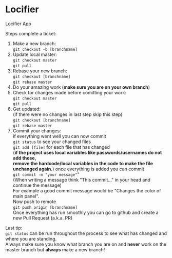 # Locifier
Locifier App

Steps complete a ticket:

1. Make a new branch:  
`git checkout -b [branchname]`
2. Update local master:  
`git checkout master`  
`git pull`  
3. Rebase your new branch:  
`git checkout [branchname]`  
`git rebase master`  
4. Do your amazing work (**make sure you are on your own branch**)
5. Check for changes made before comitting your work:  
`git checkout master`    
`git pull`  
6. Get updated:  
(if there were no changes in last step skip this step)  
`git checkout [branchname]`    
`git rebase master`  
7. Commit your changes:  
if everything went well you can now commit  
`git status` to see your changed files  
`git add [file]` for each file that has changed  
(**if the project uses local variables like passwords/usernames do not add these,  
remove the hardcode/local variables in the code to make the file unchanged again.**)
once everything is added you can commit  
`git commit -m "your message"`"   
(When writing a message think "This commit..." in your head and continue the message)  
For example a good commit message would be "Changes the color of main panel".  
Now push to remote  
`git push origin [branchname]`  
Once everything has run smoothly you can go to github and create a new Pull Request (a.k.a. PR)  

Last tip:  
`git status` can be run throughout the process to see what has changed and where you are standing.  
Always make sure you know what branch you are on and **never** work on the master branch but **always** make a new branch!  

	




